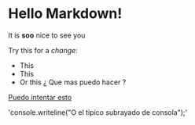 
# Hello Markdown!

It is **soo** nice to see you

Try this for a *change*:

* This
* This
* Or this
¿ Que mas puedo hacer ?

[Puedo intentar esto](www.google.cl)

'console.writeline("O el tipico subrayado de consola");'
